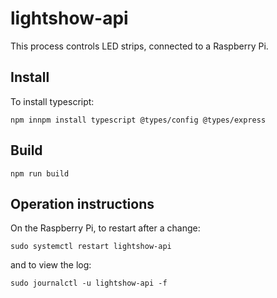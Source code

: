 # lightshow-api

This process controls LED strips, connected to a Raspberry Pi.

## Install
To install typescript:
```
npm innpm install typescript @types/config @types/express
```

## Build
```
npm run build
```

## Operation instructions

On the Raspberry Pi, to restart after a change:

```
sudo systemctl restart lightshow-api
```
and to view the log:
```
sudo journalctl -u lightshow-api -f
```